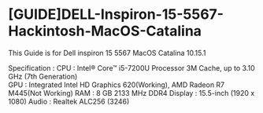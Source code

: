 # [GUIDE]DELL-Inspiron-15-5567-Hackintosh-MacOS-Catalina

This Guide is for Dell inspiron 15 5567 MacOS Catalina 10.15.1

Specification :
               CPU : Intel® Core™ i5-7200U Processor
                     3M Cache, up to 3.10 GHz (7th Generation)                    
               GPU : Integrated Intel HD Graphics 620(Working),
                     AMD Radeon R7 M445(Not Working)
               RAM : 8 GB 2133 MHz DDR4
               Display : 15.5-inch (1920 x 1080)
               Audio : Realtek ALC256 (3246)
